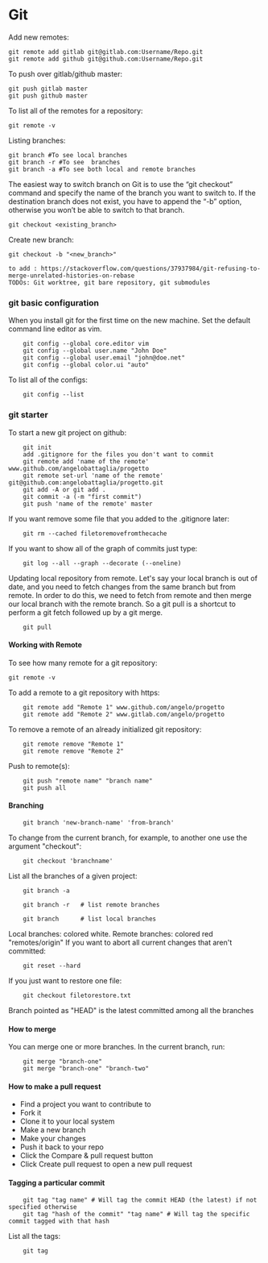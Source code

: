 # Git

Add new remotes:

``` 
git remote add gitlab git@gitlab.com:Username/Repo.git
git remote add github git@github.com:Username/Repo.git
``` 

To push over gitlab/github master:

``` 
git push gitlab master
git push github master
``` 

To list all of the remotes for a repository:

``` 
git remote -v 
``` 

Listing branches:

``` 
git branch #To see local branches 
git branch -r #To see  branches 
git branch -a #To see both local and remote branches 
``` 

The easiest way to switch branch on Git is to use the “git checkout”
command and specify the name of the branch you want to switch to. 
If the destination branch does not exist, you have to append the “-b” option, 
otherwise you won’t be able to switch to that branch.

``` 
git checkout <existing_branch>
``` 

Create new branch:

``` 
git checkout -b "<new_branch>"

``` 

```
to add : https://stackoverflow.com/questions/37937984/git-refusing-to-merge-unrelated-histories-on-rebase
TODOs: Git worktree, git bare repository, git submodules
```

### git basic configuration
When you install git for the first time on the new machine. Set the default command line editor as vim.

``` 
    git config --global core.editor vim
    git config --global user.name "John Doe"
    git config --global user.email "john@doe.net"
    git config --global color.ui "auto"
``` 

To list all of the configs:

``` 
    git config --list
``` 

### git starter
To start a new git project on github:

``` 
    git init
    add .gitignore for the files you don't want to commit
    git remote add 'name of the remote' www.github.com/angelobattaglia/progetto
    git remote set-url 'name of the remote' git@github.com:angelobattaglia/progetto.git
    git add -A or git add .
    git commit -a (-m "first commit")
    git push 'name of the remote' master
``` 

If you want remove some file that you added to the .gitignore later:
``` 
    git rm --cached filetoremovefromthecache
``` 

If you want to show all of the graph of commits just type:
``` 
    git log --all --graph --decorate (--oneline)
``` 

Updating local repository from remote. Let's say your local branch is out of date, and you
need to fetch changes from the same branch but from remote. In order to do this, we need to fetch
from remote and then merge our local branch with the remote branch. So a git pull is a shortcut to 
perform a git fetch followed up by a git merge.
``` 
    git pull
``` 

#### Working with Remote
To see how many remote for a git repository:
``` 
git remote -v
``` 

To add a remote to a git repository with https:
``` 
    git remote add "Remote 1" www.github.com/angelo/progetto
    git remote add "Remote 2" www.gitlab.com/angelo/progetto
``` 

To remove a remote of an already initialized git repository:
``` 
    git remote remove "Remote 1"
    git remote remove "Remote 2"
``` 

Push to remote(s):
``` 
    git push "remote name" "branch name"
    git push all
``` 

#### Branching
``` 
    git branch 'new-branch-name' 'from-branch'
``` 
To change from the current branch, for example, to another one use the argument "checkout":
``` 
    git checkout 'branchname'
``` 
List all the branches of a given project:
``` 
    git branch -a
``` 
``` 
    git branch -r   # list remote branches
``` 
``` 
    git branch      # list local branches
``` 

Local branches: colored white. Remote branches: colored red "remotes/origin"
If you want to abort all current changes that aren't committed:
``` 
    git reset --hard
``` 
If you just want to restore one file:
``` 
    git checkout filetorestore.txt
``` 
Branch pointed as "HEAD" is the latest committed among all the branches

#### How to merge
You can merge one or more branches. In the current branch, run:
``` 
    git merge "branch-one"
    git merge "branch-one" "branch-two"
``` 

#### How to make a pull request
- Find a project you want to contribute to
- Fork it
- Clone it to your local system
- Make a new branch
- Make your changes
- Push it back to your repo
- Click the Compare & pull request button
- Click Create pull request to open a new pull request

#### Tagging a particular commit

``` 
    git tag "tag name" # Will tag the commit HEAD (the latest) if not specified otherwise
    git tag "hash of the commit" "tag name" # Will tag the specific commit tagged with that hash
``` 

List all the tags:
``` 
    git tag
``` 